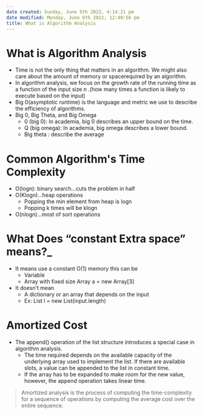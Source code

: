 ```yaml
---
date created: Sunday, June 5th 2022, 4:14:21 pm
date modified: Monday, June 6th 2022, 12:48:56 pm
title: What is Algorithm Analysis
---
```


# What is Algorithm Analysis

* Time is not the only thing that matters in an algorithm. We might also care about the amount of memory or spacerequired by an algorithm.
* In algorithm analysis, we focus on the growth rate of the running time as a function of the input size n .(how many times a function is likely to execute based on the input)
* Big 0(asymptotic runtime) is the language and metric we use to describe the efficiency of algorithms.
* Big 0, Big Theta, and Big Omega
	* 0 (big 0): In academia, big 0 describes an upper bound on the time.
	* Q (big omega): In academia, big omega describes a lower bound.
	* Big theta : describe the average

# Common Algorithm's Time Complexity

* O(logn): binary search…cuts the problem in half
* O(Klogn)…heap operations
	* Popping the min element from heap is logn
	* Popping k times will be klogn
* O(nlogn)…most of sort operations

# What Does “constant Extra space” means?_

  * It means use a constant O(1) memory this can be
	  * Variable
	  * Array with fixed size Array a = new Array[3]
  * It doesn’t mean
	  * A dictionary or an array that depends on the input
	  * Ex: List l = new List(input.length)

# Amortized Cost

- The append() operation of the list structure introduces a special case in algorithm analysis.
	- The time required depends on the available capacity of the underlying array used to implement the list. If there are available slots, a value can be appended to the list in constant time.
	- If the array has to be expanded to make room for the new value, however, the append operation takes linear time.

> Amortized analysis is the process of computing the time-complexity for a sequence of operations by computing the average cost over the entire sequence.
